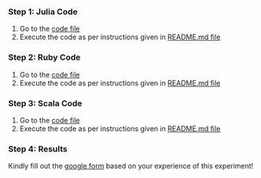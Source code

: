 ### Step 1: Julia Code
1. Go to the [code file](https://github.com/bhoomi2807/NCSU_CSC-510_SE_HW2_GROUP-4/tree/master/Julia/GameOfLife.jl)
2. Execute the code as per instructions given in [README.md file](https://github.com/bhoomi2807/NCSU_CSC-510_SE_HW2_GROUP-4/tree/master/Julia/README.md)

### Step 2: Ruby Code
1. Go to the [code file](https://github.com/bhoomi2807/NCSU_CSC-510_SE_HW2_GROUP-4/tree/master/Ruby/GameOfLife.rb)
2. Execute the code as per instructions given in [README.md file](https://github.com/bhoomi2807/NCSU_CSC-510_SE_HW2_GROUP-4/tree/master/Ruby/README.md)

### Step 3: Scala Code
1. Go to the [code file](https://github.com/bhoomi2807/NCSU_CSC-510_SE_HW2_GROUP-4/tree/master/Scala/GameOfLife.scala)
2. Execute the code as per instructions given in [README.md file](https://github.com/bhoomi2807/NCSU_CSC-510_SE_HW2_GROUP-4/tree/master/Scala/README.md)

### Step 4: Results
Kindly fill out the [google form](https://docs.google.com/forms/d/e/1FAIpQLSfCIb2_10jtCBNQ1B6hi06qwEmSeLBpQZUh2oMwZ9eN3ZlL2w/viewform?usp=sf_link) based on your experience of this experiment!

